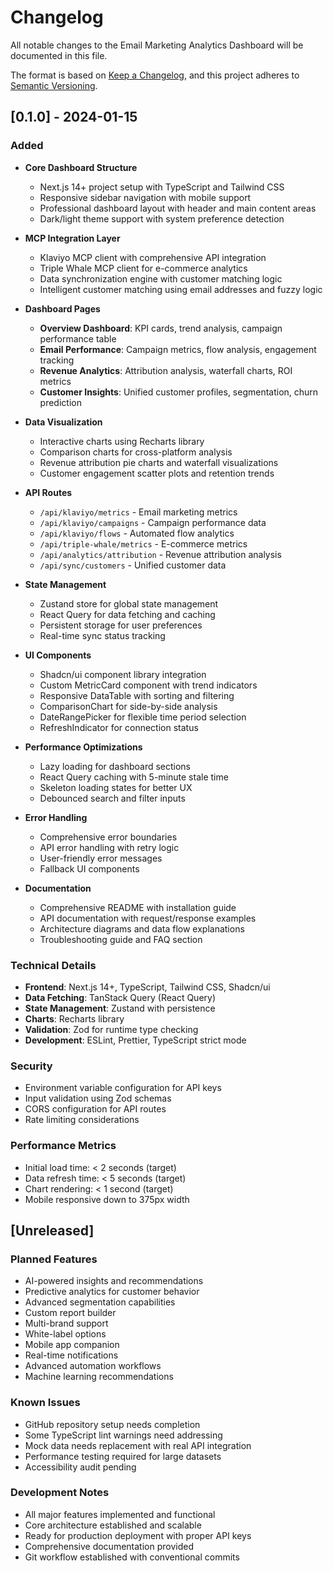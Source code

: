 # Changelog

All notable changes to the Email Marketing Analytics Dashboard will be documented in this file.

The format is based on [Keep a Changelog](https://keepachangelog.com/en/1.0.0/),
and this project adheres to [Semantic Versioning](https://semver.org/spec/v2.0.0.html).

## [0.1.0] - 2024-01-15

### Added
- **Core Dashboard Structure**
  - Next.js 14+ project setup with TypeScript and Tailwind CSS
  - Responsive sidebar navigation with mobile support
  - Professional dashboard layout with header and main content areas
  - Dark/light theme support with system preference detection

- **MCP Integration Layer**
  - Klaviyo MCP client with comprehensive API integration
  - Triple Whale MCP client for e-commerce analytics
  - Data synchronization engine with customer matching logic
  - Intelligent customer matching using email addresses and fuzzy logic

- **Dashboard Pages**
  - **Overview Dashboard**: KPI cards, trend analysis, campaign performance table
  - **Email Performance**: Campaign metrics, flow analysis, engagement tracking
  - **Revenue Analytics**: Attribution analysis, waterfall charts, ROI metrics
  - **Customer Insights**: Unified customer profiles, segmentation, churn prediction

- **Data Visualization**
  - Interactive charts using Recharts library
  - Comparison charts for cross-platform analysis
  - Revenue attribution pie charts and waterfall visualizations
  - Customer engagement scatter plots and retention trends

- **API Routes**
  - `/api/klaviyo/metrics` - Email marketing metrics
  - `/api/klaviyo/campaigns` - Campaign performance data
  - `/api/klaviyo/flows` - Automated flow analytics
  - `/api/triple-whale/metrics` - E-commerce metrics
  - `/api/analytics/attribution` - Revenue attribution analysis
  - `/api/sync/customers` - Unified customer data

- **State Management**
  - Zustand store for global state management
  - React Query for data fetching and caching
  - Persistent storage for user preferences
  - Real-time sync status tracking

- **UI Components**
  - Shadcn/ui component library integration
  - Custom MetricCard component with trend indicators
  - Responsive DataTable with sorting and filtering
  - ComparisonChart for side-by-side analysis
  - DateRangePicker for flexible time period selection
  - RefreshIndicator for connection status

- **Performance Optimizations**
  - Lazy loading for dashboard sections
  - React Query caching with 5-minute stale time
  - Skeleton loading states for better UX
  - Debounced search and filter inputs

- **Error Handling**
  - Comprehensive error boundaries
  - API error handling with retry logic
  - User-friendly error messages
  - Fallback UI components

- **Documentation**
  - Comprehensive README with installation guide
  - API documentation with request/response examples
  - Architecture diagrams and data flow explanations
  - Troubleshooting guide and FAQ section

### Technical Details
- **Frontend**: Next.js 14+, TypeScript, Tailwind CSS, Shadcn/ui
- **Data Fetching**: TanStack Query (React Query)
- **State Management**: Zustand with persistence
- **Charts**: Recharts library
- **Validation**: Zod for runtime type checking
- **Development**: ESLint, Prettier, TypeScript strict mode

### Security
- Environment variable configuration for API keys
- Input validation using Zod schemas
- CORS configuration for API routes
- Rate limiting considerations

### Performance Metrics
- Initial load time: < 2 seconds (target)
- Data refresh time: < 5 seconds (target)
- Chart rendering: < 1 second (target)
- Mobile responsive down to 375px width

## [Unreleased]

### Planned Features
- AI-powered insights and recommendations
- Predictive analytics for customer behavior
- Advanced segmentation capabilities
- Custom report builder
- Multi-brand support
- White-label options
- Mobile app companion
- Real-time notifications
- Advanced automation workflows
- Machine learning recommendations

### Known Issues
- GitHub repository setup needs completion
- Some TypeScript lint warnings need addressing
- Mock data needs replacement with real API integration
- Performance testing required for large datasets
- Accessibility audit pending

### Development Notes
- All major features implemented and functional
- Core architecture established and scalable
- Ready for production deployment with proper API keys
- Comprehensive documentation provided
- Git workflow established with conventional commits
